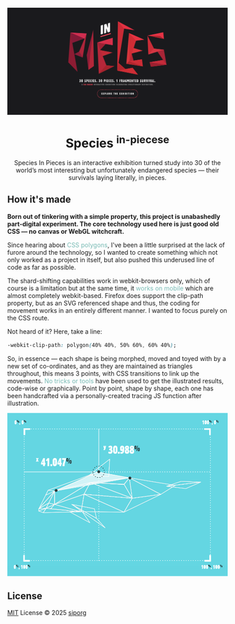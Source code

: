 <p align="center">
<img src="public/img/banner.png">
</p>

<h1 align="center">Species <sup>in-piecese</sup></h1>

<p align="center">
Species In Pieces is an interactive exhibition turned study into 30 of the world’s most interesting but unfortunately endangered species — their survivals laying literally, in pieces.
</p>

## How it's made

<strong>Born out of tinkering with a simple property, this project is unabashedly part-digital experiment. The core technology used here is just good old CSS — no canvas or WebGL witchcraft.</strong>

Since hearing about <font color="#79BBB5">CSS polygons</font>, I've been a little surprised at the lack of furore around the technology, so I wanted to create something which not only worked as a project in itself, but also pushed this underused line of code as far as possible.

The shard-shifting capabilities work in webkit-browsers only, which of course is a limitation but at the same time, it <font color="#79BBB5">works on mobile</font> which are almost completely webkit-based. Firefox does support the clip-path property, but as an SVG referenced shape and thus, the coding for movement works in an entirely different manner. I wanted to focus purely on the CSS route.

Not heard of it? Here, take a line:

```css
-webkit-clip-path: polygon(40% 40%, 50% 60%, 60% 40%);
```

So, in essence — each shape is being morphed, moved and toyed with by a new set of co-ordinates, and as they are maintained as triangles throughout, this means 3 points, with CSS transitions to link up the movements. <font color="#79BBB5">No tricks or tools</font> have been used to get the illustrated results, code-wise or graphically. Point by point, shape by shape, each one has been handcrafted via a personally-created tracing JS function after illustration.

<p align="center">
<img src="public/img/assets/polygon-demo.png">
</p>

## License

[MIT](./LICENSE) License © 2025 [siporg](https://github.com/siporg)
